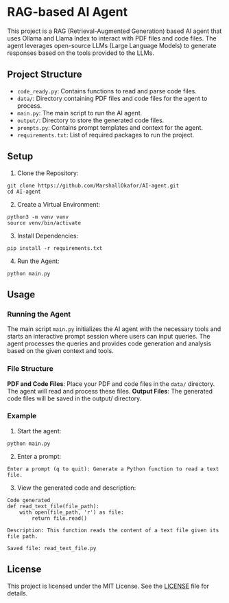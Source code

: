 # RAG-based AI Agent
This project is a RAG (Retrieval-Augmented Generation) based AI agent that uses Ollama and Llama Index to interact with PDF files and code files. The agent leverages open-source LLMs (Large Language Models) to generate responses based on the tools provided to the LLMs.

## Project Structure
- `code_ready.py`: Contains functions to read and parse code files.
- `data/`: Directory containing PDF files and code files for the agent to process.
- `main.py`: The main script to run the AI agent.
- `output/`: Directory to store the generated code files.
- `prompts.py`: Contains prompt templates and context for the agent.
- `requirements.txt`: List of required packages to run the project.

## Setup
1. Clone the Repository:  
```
git clone https://github.com/MarshallOkafor/AI-agent.git
cd AI-agent
```
2. Create a Virtual Environment:  
```
python3 -m venv venv
source venv/bin/activate
```
3. Install Dependencies:
```
pip install -r requirements.txt
```
4. Run the Agent:
```
python main.py
```

## Usage
### Running the Agent
The main script `main.py` initializes the AI agent with the necessary tools and starts an interactive prompt session where users can input queries. The agent processes the queries and provides code generation and analysis based on the given context and tools.

### File Structure
**PDF and Code Files**: Place your PDF and code files in the `data/` directory. The agent will read and process these files.
**Output Files**: The generated code files will be saved in the output/ directory.

### Example
1. Start the agent:
```
python main.py
```
2. Enter a prompt:
```
Enter a prompt (q to quit): Generate a Python function to read a text file.
```
3. View the generated code and description:
```
Code generated
def read_text_file(file_path):
    with open(file_path, 'r') as file:
        return file.read()

Description: This function reads the content of a text file given its file path.

Saved file: read_text_file.py
```
## License
This project is licensed under the MIT License. See the [LICENSE](https://github.com/MarshallOkafor/AI-agent/blob/master/LICENSE) file for details.

